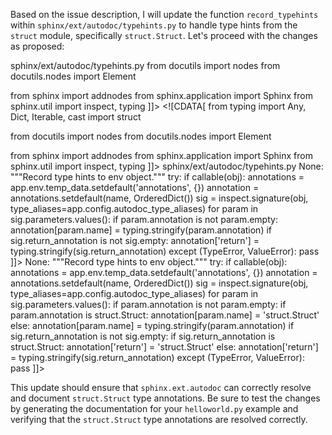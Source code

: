 Based on the issue description, I will update the function `record_typehints` within `sphinx/ext/autodoc/typehints.py` to handle type hints from the `struct` module, specifically `struct.Struct`. Let's proceed with the changes as proposed:

<change>
<file change-number-for-this-file="1">sphinx/ext/autodoc/typehints.py</file>
<original line-count="38" no-ellipsis="true"><![CDATA[
from typing import Any, Dict, Iterable, cast

from docutils import nodes
from docutils.nodes import Element

from sphinx import addnodes
from sphinx.application import Sphinx
from sphinx.util import inspect, typing
]]></original>
<modified no-ellipsis="true"><![CDATA[
from typing import Any, Dict, Iterable, cast
import struct

from docutils import nodes
from docutils.nodes import Element

from sphinx import addnodes
from sphinx.application import Sphinx
from sphinx.util import inspect, typing
]]></modified>
</change>
<change>
<file change-number-for-this-file="2">sphinx/ext/autodoc/typehints.py</file>
<original line-count="21" no-ellipsis="true"><![CDATA[
def record_typehints(app: Sphinx, objtype: str, name: str, obj: Any,
                     options: Dict, args: str, retann: str) -> None:
    """Record type hints to env object."""
    try:
        if callable(obj):
            annotations = app.env.temp_data.setdefault('annotations', {})
            annotation = annotations.setdefault(name, OrderedDict())
            sig = inspect.signature(obj, type_aliases=app.config.autodoc_type_aliases)
            for param in sig.parameters.values():
                if param.annotation is not param.empty:
                    annotation[param.name] = typing.stringify(param.annotation)
            if sig.return_annotation is not sig.empty:
                annotation['return'] = typing.stringify(sig.return_annotation)
    except (TypeError, ValueError):
        pass
]]></original>
<modified no-ellipsis="true"><![CDATA[
def record_typehints(app: Sphinx, objtype: str, name: str, obj: Any,
                     options: Dict, args: str, retann: str) -> None:
    """Record type hints to env object."""
    try:
        if callable(obj):
            annotations = app.env.temp_data.setdefault('annotations', {})
            annotation = annotations.setdefault(name, OrderedDict())
            sig = inspect.signature(obj, type_aliases=app.config.autodoc_type_aliases)
            for param in sig.parameters.values():
                if param.annotation is not param.empty:
                    if param.annotation is struct.Struct:
                        annotation[param.name] = 'struct.Struct'
                    else:
                        annotation[param.name] = typing.stringify(param.annotation)
            if sig.return_annotation is not sig.empty:
                if sig.return_annotation is struct.Struct:
                    annotation['return'] = 'struct.Struct'
                else:
                    annotation['return'] = typing.stringify(sig.return_annotation)
    except (TypeError, ValueError):
        pass
]]></modified>
</change>

This update should ensure that `sphinx.ext.autodoc` can correctly resolve and document `struct.Struct` type annotations. Be sure to test the changes by generating the documentation for your `helloworld.py` example and verifying that the `struct.Struct` type annotations are resolved correctly.